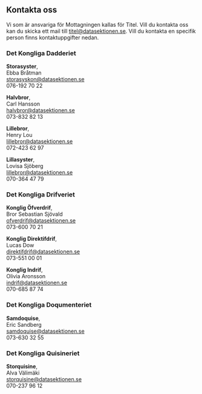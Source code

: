 ## Kontakta oss 

Vi som är ansvariga för Mottagningen kallas för Titel. Vill du kontakta oss kan du skicka ett mail till [titel@datasektionen.se](mailto:titel@datasektionen.se). Vill du kontakta en specifik person finns kontaktuppgifter nedan.

### Det Kongliga Dadderiet 
**Storasyster**, <br />
Ebba Bråtman<br />
[storasyskon@datasektionen.se](mailto:storasyskon@datasektionen.se)<br />
076-192 70 22

**Halvbror**, <br />
Carl Hansson<br />
[halvbror@datasektionen.se](mailto:halvbror@datasektionen.se)<br />
073-832 82 13

**Lillebror**, <br />
Henry Lou<br />
[lillebror@datasektionen.se](mailto:lillebror@datasektionen.se)<br /> 
072-423 62 97

**Lillasyster**, <br />
Lovisa Sjöberg <br />
[lillebror@datasektionen.se](mailto:lillebror@datasektionen.se)<br /> 
070-364 47 79

### Det Kongliga Drifveriet
**Konglig Öfverdrif**, <br />
Bror Sebastian Sjövald<br />
[ofverdrif@datasektionen.se](mailto:ofverdrif@datasektionen.se)<br />
073-600 70 21

**Konglig Direktifdrif**, <br />
Lucas Dow<br />
[direktifdrif@datasektionen.se](mailto:direktifdrif@datasektionen.se)<br />
073-551 00 01

**Konglig Indrif**, <br />
Olivia Aronsson<br />
[indrif@datasektionen.se](mailto:indrif@datasektionen.se)<br />
070-685 87 74

### Det Kongliga Doqumenteriet
**Samdoquise**, <br />
Eric Sandberg<br />
[samdoquise@datasektionen.se](mailto:samdoquise@datasektionen.se)<br />
073-630 32 55

### Det Kongliga Quisineriet
**Storquisine**, <br />
Alva Välimäki<br />
[storquisine@datasektionen.se](mailto:storquisine@datasektionen.se)<br />
070-237 96 12
